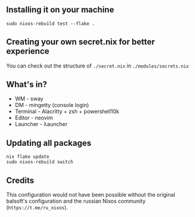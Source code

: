 ## Installing it on your machine
`sudo nixos-rebuild test --flake .`

## Creating your own secret.nix for better experience
You can check out the structure of `./secret.nix` in `./modules/secrets.nix`

## What's in?
* WM - sway
* DM - mingetty (console login)
* Terminal - Alacritty + zsh + powershell10k
* Editor - neovim
* Launcher - λauncher 

## Updating all packages
```
nix flake update
sudo nixos-rebuild switch
```

## Credits
This configuration would not have been possible without the original balsoft's
configuration and the russian Nixos community (`https://t.me/ru_nixos`).
